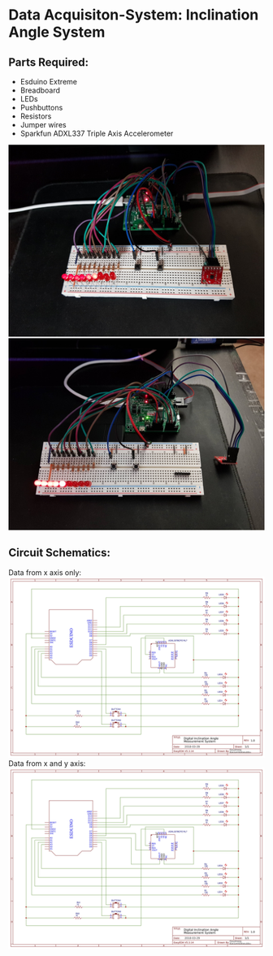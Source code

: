 # Data Acquisiton-System: Inclination Angle System


## Parts Required:
* Esduino Extreme
* Breadboard
* LEDs
* Pushbuttons
* Resistors
* Jumper wires
* Sparkfun ADXL337 Triple Axis Accelerometer

![image](20190407_215331.jpg)
![image](20190405_154647.jpg)

## Circuit Schematics:
Data from x axis only:
![image](CircuitSingleAxis-min.jpg)
Data from x and y axis:
![image](CircuitDualAxis-min.jpg)
